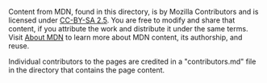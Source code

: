 Content from MDN, found in this directory, is by Mozilla Contributors and is
licensed under [CC-BY-SA 2.5](http://creativecommons.org/licenses/by-sa/2.5/).
You are free to modify and share that content, if you attribute the work and
distribute it under the same terms. Visit [About
MDN](https://developer.mozilla.org/en-US/docs/MDN/About#Using_MDN_Web_Docs_content)
to learn more about MDN content, its authorship, and reuse.

Individual contributors to the pages are credited in a "contributors.md" file
in the directory that contains the page content.
